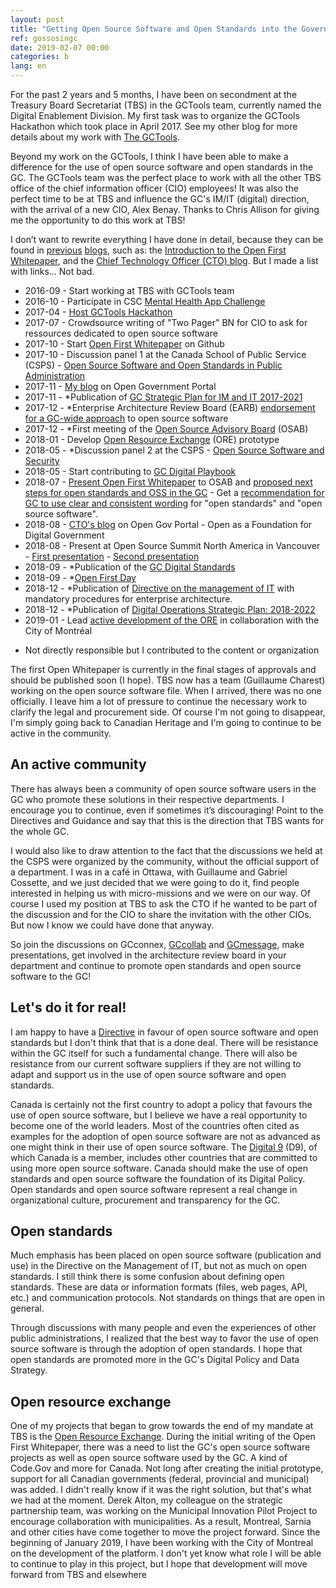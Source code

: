 ```yaml
---
layout: post
title: "Getting Open Source Software and Open Standards into the Government of Canada"
ref: gossosingc
date: 2019-02-07 00:00
categories: b
lang: en
---
```


For the past 2 years and 5 months, I have been on secondment at the Treasury Board Secretariat (TBS) in the GCTools team, currently named the Digital Enablement Division. My first task was to organize the GCTools Hackathon which took place in April 2017. See my other blog for more details about my work with [The GCTools](../../../2019/02/06/The-gctools.html).

Beyond my work on the GCTools, I think I have been able to make a difference for the use of open source software and open standards in the GC. The GCTools team was the perfect place to work with all the other TBS office of the chief information officer (CIO) employees! It was also the perfect time to be at TBS and influence the GC's IM/IT (digital) direction, with the arrival of a new CIO, Alex Benay. Thanks to Chris Allison for giving me the opportunity to do this work at TBS!

I don’t want to rewrite everything I have done in detail, because they can be found in [previous](https://smellems.github.io/b/2016/07/05/Development-engagement-open-source-software-community.html) [blogs](https://open.canada.ca/en/blog/open-source-software-and-open-standards-government-canada), such as: the [Introduction to the Open First Whitepaper](https://github.com/canada-ca/Open_First_Whitepaper/blob/master/en/1_Introduction.md), and the [Chief Technology Officer (CTO) blog](https://open.canada.ca/en/blog/open-foundation-digital-government). But I made a list with links... Not bad.

- 2016-09 - Start working at TBS with GCTools team
- 2016-10 - Participate in CSC [Mental Health App Challenge]((https://github.com/smellems/cscmhapp))
- 2017-04 - [Host GCTools Hackathon](https://www.pscp.tv/GCcollab/)
- 2017-07 - Crowdsource writing of "Two Pager" BN for CIO to ask for ressources dedicated to open source software
- 2017-10 - Start [Open First Whitepaper](https://github.com/canada-ca/Open_First_Whitepaper) on Github
- 2017-10 - Discussion panel 1 at the Canada School of Public Service (CSPS) - [Open Source Software and Open Standards in Public Administration](https://www.csps-efpc.gc.ca/events/oss/index-eng.aspx)
- 2017-11 - [My blog](https://ouvert.canada.ca/fr/blogue/logiciels-libres-normes-ouvertes-au-gouvernement-du-canada) on Open Government Portal
- 2017-11 - *Publication of [GC Strategic Plan for IM and IT 2017-2021](https://www.canada.ca/en/treasury-board-secretariat/services/information-technology/strategic-plan-2017-2021.html)
- 2017-12 - *Enterprise Architecture Review Board (EARB) [endorsement for a GC-wide approach](http://www.gcpedia.gc.ca/gcwiki/images/9/98/GC_EARB_2017-12-14_Record_of_Discussion.pdf) to open source software
- 2017-12 - *First meeting of the [Open Source Advisory Board]((https://github.com/canada-ca/OS-Advisory_Conseil-SO)) (OSAB)
- 2018-01 - Develop [Open Resource Exchange](https://canada-ca.github.io/ore-ero/home.html) (ORE) prototype
- 2018-05 - *Discussion panel 2 at the CSPS - [Open Source Software and Security](https://www.csps-efpc.gc.ca/events/ossas/index-eng.aspx)
- 2018-05 - Start contributing to [GC Digital Playbook](https://canada-ca.github.io/digital-playbook-guide-numerique/en/overview.html)
- 2018-07 - [Present Open First Whitepaper]((https://github.com/canada-ca/OS-Advisory_Conseil-SO/blob/master/en/Resources/Open_First_Whitepaper.md)) to OSAB and [proposed next steps for open standards and OSS in the GC]() - Get a [recommendation for GC to use clear and consistent wording](https://github.com/canada-ca/OS-Advisory_Conseil-SO/blob/master/en/Meetings/2018-07-18.md#digital-standards) for "open standards" and "open source software".
- 2018-08 - [CTO's blog](https://open.canada.ca/en/blog/open-foundation-digital-government) on Open Gov Portal - Open as a Foundation for Digital Government
- 2018-08 - Present at Open Source Summit North America in Vancouver - [First presentation](https://events.linuxfoundation.org/wp-content/uploads/2017/11/BoF-Using-OSS-to-Build-the-Digital-Workspace-for-the-Government-of-Canada-S%C3%A9bastien-Lemay-Treasury-Board-of-Canada-Secretariat.pdf) - [Second presentation](https://events.linuxfoundation.org/wp-content/uploads/2017/11/Open-Standards-and-Open-Source-Software-in-the-Government-of-Canada-S%C3%A9bastien-Lemay-Treasury-Board-of-Canada-Secretariat.pdf)
- 2018-09 - *Publication of the [GC Digital Standards](https://www.canada.ca/en/government/publicservice/modernizing/government-canada-digital-standards.html)
- 2018-09 - *[Open First Day](https://canada-ca.github.io/ofd-joep/en/open-first-day-agenda.html)
- 2018-12 - *Publication of [Directive on the management of IT](https://www.tbs-sct.gc.ca/pol/doc-eng.aspx?id=15249#claC.2.3.8) with mandatory procedures for enterprise architecture.
- 2018-12 - *Publication of [Digital Operations Strategic Plan: 2018-2022](https://www.canada.ca/en/government/system/digital-government/digital-operations-strategic-plan-2018-2022.html)
- 2019-01 - Lead [active development of the ORE](https://github.com/canada-ca/ore-ero/projects/1) in collaboration with the City of Montréal

* Not directly responsible but I contributed to the content or organization

The first Open Whitepaper is currently in the final stages of approvals and should be published soon (I hope). TBS now has a team (Guillaume Charest) working on the open source software file. When I arrived, there was no one officially. I leave him a lot of pressure to continue the necessary work to clarify the legal and procurement side. Of course I'm not going to disappear, I'm simply going back to Canadian Heritage and I'm going to continue to be active in the community.

## An active community

There has always been a community of open source software users in the GC who promote these solutions in their respective departments. I encourage you to continue, even if sometimes it’s discouraging! Point to the Directives and Guidance and say that this is the direction that TBS wants for the whole GC.

I would also like to draw attention to the fact that the discussions we held at the CSPS were organized by the community, without the official support of a department. I was in a café in Ottawa, with Guillaume and Gabriel Cossette, and we just decided that we were going to do it, find people interested in helping us with micro-missions and we were on our way. Of course I used my position at TBS to ask the CTO if he wanted to be part of the discussion and for the CIO to share the invitation with the other CIOs. But now I know we could have done that anyway.

So join the discussions on GCconnex, [GCcollab](https://gccollab.ca/splash/) and [GCmessage](https://message.gccollab.ca/), make presentations, get involved in the architecture review board in your department and continue to promote open standards and open source software to the GC!

## Let's do it for real!

I am happy to have a [Directive](https://www.tbs-sct.gc.ca/pol/doc-eng.aspx?id=15249#claC.2.3.8) in favour of open source software and open standards but I don't think that that is a done deal. There will be resistance within the GC itself for such a fundamental change. There will also be resistance from our current software suppliers if they are not willing to adapt and support us in the use of open source software and open standards.

Canada is certainly not the first country to adopt a policy that favours the use of open source software, but I believe we have a real opportunity to become one of the world leaders. Most of the countries often cited as examples for the adoption of open source software are not as advanced as one might think in their use of open source software. The [Digital 9](https://www.canada.ca/en/treasury-board-secretariat/news/2018/11/canada-welcomes-leading-digital-nations-into-the-digital-9.html) (D9), of which Canada is a member, includes other countries that are committed to using more open source software. Canada should make the use of open standards and open source software the foundation of its Digital Policy. Open standards and open source software represent a real change in organizational culture, procurement and transparency for the GC.

## Open standards

Much emphasis has been placed on open source software (publication and use) in the Directive on the Management of IT, but not as much on open standards. I still think there is some confusion about defining open standards. These are data or information formats (files, web pages, API, etc.) and communication protocols. Not standards on things that are open in general.

Through discussions with many people and even the experiences of other public administrations, I realized that the best way to favor the use of open source software is through the adoption of open standards. I hope that open standards are promoted more in the GC's Digital Policy and Data Strategy.

## Open resource exchange

One of my projects that began to grow towards the end of my mandate at TBS is the [Open Resource Exchange](https://canada-ca.github.io/ore-ero/home.html). During the initial writing of the Open First Whitepaper, there was a need to list the GC's open source software projects as well as open source software used by the GC. A kind of Code.Gov and more for Canada. Not long after creating the initial prototype, support for all Canadian governments (federal, provincial and municipal) was added. I didn't really know if it was the right solution, but that's what we had at the moment. Derek Alton, my colleague on the strategic partnership team, was working on the Municipal Innovation Pilot Project to encourage collaboration with municipalities. As a result, Montreal, Sarnia and other cities have come together to move the project forward. Since the beginning of January 2019, I have been working with the City of Montreal on the development of the platform. I don't yet know what role I will be able to continue to play in this project, but I hope that development will move forward from TBS and elsewhere

